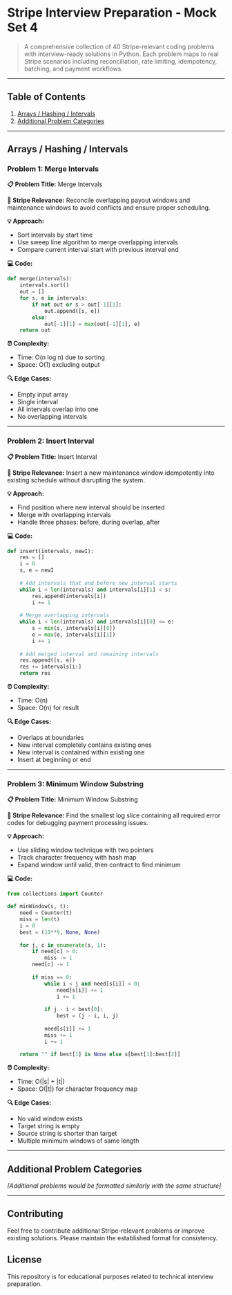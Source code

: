 # Stripe Interview Preparation - Mock Set 4

> A comprehensive collection of 40 Stripe-relevant coding problems with interview-ready solutions in Python. Each problem maps to real Stripe scenarios including reconciliation, rate limiting, idempotency, batching, and payment workflows.

---

## Table of Contents

1. [Arrays / Hashing / Intervals](#arrays--hashing--intervals)
2. [Additional Problem Categories](#additional-problem-categories)

---

## Arrays / Hashing / Intervals

### Problem 1: Merge Intervals

**📋 Problem Title:** Merge Intervals

**🎯 Stripe Relevance:** 
Reconcile overlapping payout windows and maintenance windows to avoid conflicts and ensure proper scheduling.

**💡 Approach:** 
- Sort intervals by start time
- Use sweep line algorithm to merge overlapping intervals
- Compare current interval start with previous interval end

**💻 Code:**
```python
def merge(intervals):
    intervals.sort()
    out = []
    for s, e in intervals:
        if not out or s > out[-1][1]:
            out.append([s, e])
        else:
            out[-1][1] = max(out[-1][1], e)
    return out
```

**⏰ Complexity:** 
- Time: O(n log n) due to sorting
- Space: O(1) excluding output

**🔍 Edge Cases:**
- Empty input array
- Single interval
- All intervals overlap into one
- No overlapping intervals

---

### Problem 2: Insert Interval

**📋 Problem Title:** Insert Interval

**🎯 Stripe Relevance:** 
Insert a new maintenance window idempotently into existing schedule without disrupting the system.

**💡 Approach:**
- Find position where new interval should be inserted
- Merge with overlapping intervals
- Handle three phases: before, during overlap, after

**💻 Code:**
```python
def insert(intervals, newI):
    res = []
    i = 0
    s, e = newI
    
    # Add intervals that end before new interval starts
    while i < len(intervals) and intervals[i][1] < s:
        res.append(intervals[i])
        i += 1
    
    # Merge overlapping intervals
    while i < len(intervals) and intervals[i][0] <= e:
        s = min(s, intervals[i][0])
        e = max(e, intervals[i][1])
        i += 1
    
    # Add merged interval and remaining intervals
    res.append([s, e])
    res += intervals[i:]
    return res
```

**⏰ Complexity:** 
- Time: O(n)
- Space: O(n) for result

**🔍 Edge Cases:**
- Overlaps at boundaries
- New interval completely contains existing ones
- New interval is contained within existing one
- Insert at beginning or end

---

### Problem 3: Minimum Window Substring

**📋 Problem Title:** Minimum Window Substring

**🎯 Stripe Relevance:** 
Find the smallest log slice containing all required error codes for debugging payment processing issues.

**💡 Approach:**
- Use sliding window technique with two pointers
- Track character frequency with hash map
- Expand window until valid, then contract to find minimum

**💻 Code:**
```python
from collections import Counter

def minWindow(s, t):
    need = Counter(t)
    miss = len(t)
    i = 0
    best = (10**9, None, None)
    
    for j, c in enumerate(s, 1):
        if need[c] > 0:
            miss -= 1
        need[c] -= 1
        
        if miss == 0:
            while i < j and need[s[i]] < 0:
                need[s[i]] += 1
                i += 1
            
            if j - i < best[0]:
                best = (j - i, i, j)
            
            need[s[i]] += 1
            miss += 1
            i += 1
    
    return "" if best[1] is None else s[best[1]:best[2]]
```

**⏰ Complexity:** 
- Time: O(|s| + |t|)
- Space: O(|t|) for character frequency map

**🔍 Edge Cases:**
- No valid window exists
- Target string is empty
- Source string is shorter than target
- Multiple minimum windows of same length

---

## Additional Problem Categories

*[Additional problems would be formatted similarly with the same structure]*

---

## Contributing

Feel free to contribute additional Stripe-relevant problems or improve existing solutions. Please maintain the established format for consistency.

## License

This repository is for educational purposes related to technical interview preparation.
